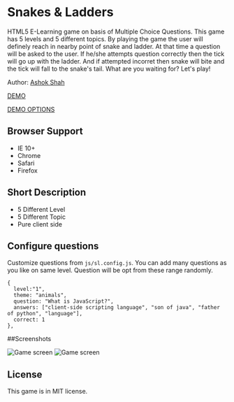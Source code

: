 # Snakes & Ladders
HTML5 E-Learning game on basis of Multiple Choice Questions. This game has 5 levels and 5 different topics. By playing the game the user will definely reach in nearby point of snake and ladder. At that time a question will be asked to the user. If he/she attempts question correctly then the tick will go up with the ladder. And if attempted incorret then snake will bite and the tick will fall to the snake's tail. What are you waiting for? Let's play!

Author: [Ashok Shah](https://www.shahnashok.com)

[DEMO](https://rx4hvn.github.io/snakes-and-ladders/)

[DEMO OPTIONS](https://rx4hvn.github.io/snakes-and-ladders/#debug)

## Browser Support
- IE 10+
- Chrome
- Safari
- Firefox


## Short Description
- 5 Different Level
- 5 Different Topic
- Pure client side


## Configure questions
Customize questions from `js/sl.config.js`. You can add many questions as you like on same level. Question will be opt from these range randomly.

```
{
  level:"1",
  theme: "animals",
  question: "What is JavaScript?",
  answers: ["client-side scripting language", "son of java", "father of python", "language"],
  correct: 1
},
```

##Screenshots

![Game screen](https://rx4hvn.github.io/snakes-and-ladders/img/game-2.jpg)
![Game screen](https://rx4hvn.github.io/snakes-and-ladders/img/game-1.jpg)


## License

This game is in MIT license.
